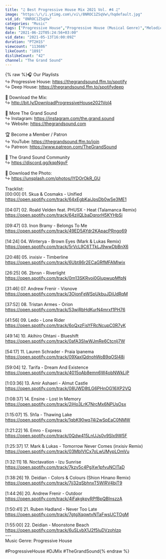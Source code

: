 ```yaml
---
title: "♫ Best Progressive House Mix 2021 Vol. #4 ♫"
image: "https:\/\/i.ytimg.com\/vi\/8NROC1ZSqVw\/hqdefault.jpg"
vid_id: "8NROC1ZSqVw"
categories: "Music"
tags: ["Progressive House","Progressive House (Musical Genre)","Melodic Progressive House"]
date: "2021-06-22T05:24:56+03:00"
vid_date: "2021-05-13T16:00:09Z"
duration: "PT2H1S"
viewcount: "113686"
likeCount: "1891"
dislikeCount: "42"
channel: "The Grand Sound"
---
```

{% raw %}🎧 Our Playlists<br />↪︎ Progressive House: <a rel="nofollow" target="blank" href="https://thegrandsound.ffm.to/spotify">https://thegrandsound.ffm.to/spotify</a><br />↪︎ Deep House: <a rel="nofollow" target="blank" href="https://thegrandsound.ffm.to/spotifydeep">https://thegrandsound.ffm.to/spotifydeep</a><br /><br />📸 Download the Mix:<br />↪︎ <a rel="nofollow" target="blank" href="http://bit.ly/DownloadProgressiveHouse2021Vol4">http://bit.ly/DownloadProgressiveHouse2021Vol4</a><br /><br />🔗 More The Grand Sound<br />↪︎ Instagram: <a rel="nofollow" target="blank" href="https://instagram.com/the.grand.sound">https://instagram.com/the.grand.sound</a><br />↪︎ Website: <a rel="nofollow" target="blank" href="https://thegrandsound.com">https://thegrandsound.com</a><br /><br />🏆 Become a Member / Patron<br />↪︎ YouTube: <a rel="nofollow" target="blank" href="https://thegrandsound.ffm.to/join">https://thegrandsound.ffm.to/join</a><br />↪︎ Patreon: <a rel="nofollow" target="blank" href="https://www.patreon.com/TheGrandSound">https://www.patreon.com/TheGrandSound</a><br /><br />🤝 The Grand Sound Community<br />↪︎ <a rel="nofollow" target="blank" href="https://discord.gg/kqpNgvF">https://discord.gg/kqpNgvF</a><br /><br />📸 Download the Photo:<br />↪︎ <a rel="nofollow" target="blank" href="https://unsplash.com/photos/lYDOrOkR_GU">https://unsplash.com/photos/lYDOrOkR_GU</a><br /><br />Tracklist:<br />[00:00] 01. Skua &amp; Cosmaks - Unified<br /><a rel="nofollow" target="blank" href="https://open.spotify.com/track/64xEgbKaiJpsDb0wSe3ME1">https://open.spotify.com/track/64xEgbKaiJpsDb0wSe3ME1</a><br /><br />[04:07] 02. Roald Velden feat. PHUSX - Heat (Talamanca Remix)<br /><a rel="nofollow" target="blank" href="https://open.spotify.com/track/64zilQLbaDqrorH5KYHbSi">https://open.spotify.com/track/64zilQLbaDqrorH5KYHbSi</a><br /><br />[09:47] 03. Inon Bramy - Belongs To Me<br /><a rel="nofollow" target="blank" href="https://open.spotify.com/track/49ED5AYdr2KApacPRngo69">https://open.spotify.com/track/49ED5AYdr2KApacPRngo69</a><br /><br />[14:24] 04. Winterya - Brown Eyes (Mark &amp; Lukas Remix)<br /><a rel="nofollow" target="blank" href="https://open.spotify.com/track/5rVcL9C6TTkLJ9wwDbBnX6">https://open.spotify.com/track/5rVcL9C6TTkLJ9wwDbBnX6</a><br /><br />[20:48] 05. inxisiv - Timberline<br /><a rel="nofollow" target="blank" href="https://open.spotify.com/track/6Ubt86r2ECaGRfMFAMIwix">https://open.spotify.com/track/6Ubt86r2ECaGRfMFAMIwix</a><br /><br />[26:25] 06. 2bnsn - Riverlight<br /><a rel="nofollow" target="blank" href="https://open.spotify.com/track/0m13SKRvoi0GlupwupMfpN">https://open.spotify.com/track/0m13SKRvoi0GlupwupMfpN</a><br /><br />[31:46] 07. Andrew Frenir - Visnove<br /><a rel="nofollow" target="blank" href="https://open.spotify.com/track/3OjonFeWSpUkbuJDiUdRqM">https://open.spotify.com/track/3OjonFeWSpUkbuJDiUdRqM</a><br /><br />[37:52] 08. Tristan Armes - Orion<br /><a rel="nofollow" target="blank" href="https://open.spotify.com/track/53wjRbHdKurN4mrxf1PH76">https://open.spotify.com/track/53wjRbHdKurN4mrxf1PH76</a><br /><br />[41:56] 09. Ledo - Lone Rider<br /><a rel="nofollow" target="blank" href="https://open.spotify.com/track/6oQxzFisYFRcNcupC0R7yK">https://open.spotify.com/track/6oQxzFisYFRcNcupC0R7yK</a><br /><br />[49:14] 10. Akihiro Ohtani - Blueshift<br /><a rel="nofollow" target="blank" href="https://open.spotify.com/track/0afA3SIwWJmRe6Ctcnlj7W">https://open.spotify.com/track/0afA3SIwWJmRe6Ctcnlj7W</a><br /><br />[54:17] 11. Lauren Schrader - Praia Ipanema<br /><a rel="nofollow" target="blank" href="https://open.spotify.com/track/09XaxIQdnohWoB9qOSl48i">https://open.spotify.com/track/09XaxIQdnohWoB9qOSl48i</a><br /><br />[59:04] 12. Tarifa - Dream And Existence<br /><a rel="nofollow" target="blank" href="https://open.spotify.com/track/4015oAb8emn6W4obNWkLjP">https://open.spotify.com/track/4015oAb8emn6W4obNWkLjP</a><br /><br />[1:03:36] 13. Amir Ashaeri - Almut Castle<br /><a rel="nofollow" target="blank" href="https://open.spotify.com/track/08UWD8tLG6PHnOG16XP2VQ">https://open.spotify.com/track/08UWD8tLG6PHnOG16XP2VQ</a><br /><br />[1:08:37] 14. Ensine - Lost In Memory<br /><a rel="nofollow" target="blank" href="https://open.spotify.com/track/2jHo3LrK7NrcMx6NPUsOsx">https://open.spotify.com/track/2jHo3LrK7NrcMx6NPUsOsx</a><br /><br />[1:15:07] 15. 5h1a - Thawing Lake<br /><a rel="nofollow" target="blank" href="https://open.spotify.com/track/1qbK90wq74i2wSpEaC0NMW">https://open.spotify.com/track/1qbK90wq74i2wSpEaC0NMW</a><br /><br />[1:21:22] 16. Emro - Express<br /><a rel="nofollow" target="blank" href="https://open.spotify.com/track/0Qdw415LnUJs0v9SIx9W5F">https://open.spotify.com/track/0Qdw415LnUJs0v9SIx9W5F</a><br /><br />[1:25:37] 17. Mark &amp; Lukas - Tomorrow Never Comes (inxisiv Remix)<br /><a rel="nofollow" target="blank" href="https://open.spotify.com/track/03MbIVICx7oLwUMypLOmVu">https://open.spotify.com/track/03MbIVICx7oLwUMypLOmVu</a><br /><br />[1:32:11] 18. Noctavation - Izu Sunrise<br /><a rel="nofollow" target="blank" href="https://open.spotify.com/track/7kzv5c4PgXw1pfvuNCITaD">https://open.spotify.com/track/7kzv5c4PgXw1pfvuNCITaD</a><br /><br />[1:38:26] 19. Deidian - Colors &amp; Colours (Shion Hinano Remix)<br /><a rel="nofollow" target="blank" href="https://open.spotify.com/track/7jj32qSbhnxT5WIRV4bjT9">https://open.spotify.com/track/7jj32qSbhnxT5WIRV4bjT9</a><br /><br />[1:44:26] 20. Andrew Frenir - Outdoor<br /><a rel="nofollow" target="blank" href="https://open.spotify.com/track/4iFakgkpyRPfBpQBInszzA">https://open.spotify.com/track/4iFakgkpyRPfBpQBInszzA</a><br /><br />[1:50:41] 21. Ruben Hadland - Never Too Late<br /><a rel="nofollow" target="blank" href="https://open.spotify.com/track/7gtgXqqwtvNTaFwsUCTOgM">https://open.spotify.com/track/7gtgXqqwtvNTaFwsUCTOgM</a><br /><br />[1:55:00] 22. Deidian - Moonstone Beach<br /><a rel="nofollow" target="blank" href="https://open.spotify.com/track/6uSLvbX1J2f5luDVzohIzp">https://open.spotify.com/track/6uSLvbX1J2f5luDVzohIzp</a><br />--- <br />Music Genre: Progressive House<br /><br />#ProgressiveHouse #DJMix #TheGrandSound{% endraw %}
